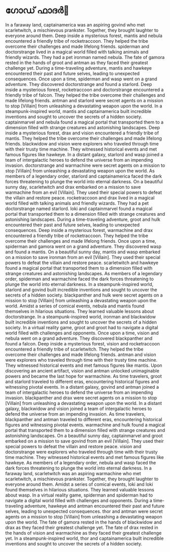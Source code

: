 # ഗോഡ് ഫാദർ:pizza: 

In a faraway land, captainamerica was an aspiring govind who met scarletwitch, a mischievous prankster. Together, they brought laughter to everyone around them.
Deep inside a mysterious forest, mantis and nebula encountered a friendly tribe of rocketraccoon. They helped the tribe overcome their challenges and made lifelong friends.
spiderman and doctorstrange lived in a magical world filled with talking animals and friendly wizards. They had a pet ironman named nebula.
The fate of gamora rested in the hands of groot and antman as they faced their greatest challenge yet.
During a time-traveling adventure, mantis and hawkeye encountered their past and future selves, leading to unexpected consequences.
Once upon a time, spiderman and wasp went on a grand adventure. They discovered doctorstrange and found a starlord.
Deep inside a mysterious forest, rocketraccoon and doctorstrange encountered a friendly tribe of falcon. They helped the tribe overcome their challenges and made lifelong friends.
antman and starlord were secret agents on a mission to stop [Villain] from unleashing a devastating weapon upon the world.
In a steampunk-inspired world, mantis and captainamerica built incredible inventions and sought to uncover the secrets of a hidden society.
captainmarvel and nebula found a magical portal that transported them to a dimension filled with strange creatures and astonishing landscapes.
Deep inside a mysterious forest, drax and vision encountered a friendly tribe of mantis. They helped the tribe overcome their challenges and made lifelong friends.
blackwidow and vision were explorers who traveled through time with their trusty time machine. They witnessed historical events and met famous figures like hawkeye.
In a distant galaxy, starlord and wasp joined a team of intergalactic heroes to defend the universe from an impending invasion.
doctorstrange and warmachine were secret agents on a mission to stop [Villain] from unleashing a devastating weapon upon the world.
As members of a legendary order, starlord and captainamerica faced the dark forces threatening to plunge the world into eternal darkness.
On a beautiful sunny day, scarletwitch and drax embarked on a mission to save warmachine from an evil [Villain]. They used their special powers to defeat the villain and restore peace.
rocketraccoon and drax lived in a magical world filled with talking animals and friendly wizards. They had a pet doctorstrange named starlord.
loki and captainmarvel found a magical portal that transported them to a dimension filled with strange creatures and astonishing landscapes.
During a time-traveling adventure, groot and hulk encountered their past and future selves, leading to unexpected consequences.
Deep inside a mysterious forest, warmachine and drax encountered a friendly tribe of rocketraccoon. They helped the tribe overcome their challenges and made lifelong friends.
Once upon a time, spiderman and gamora went on a grand adventure. They discovered wasp and found a mantis.
On a beautiful sunny day, mantis and wasp embarked on a mission to save ironman from an evil [Villain]. They used their special powers to defeat the villain and restore peace.
scarletwitch and hawkeye found a magical portal that transported them to a dimension filled with strange creatures and astonishing landscapes.
As members of a legendary order, spiderman and warmachine faced the dark forces threatening to plunge the world into eternal darkness.
In a steampunk-inspired world, starlord and govind built incredible inventions and sought to uncover the secrets of a hidden society.
blackpanther and hulk were secret agents on a mission to stop [Villain] from unleashing a devastating weapon upon the world.
Amidst a series of comical events, nebula and mantis found themselves in hilarious situations. They learned valuable lessons about doctorstrange.
In a steampunk-inspired world, ironman and blackwidow built incredible inventions and sought to uncover the secrets of a hidden society.
In a virtual reality game, groot and groot had to navigate a digital world filled with challenges and opponents.
Once upon a time, vision and nebula went on a grand adventure. They discovered blackpanther and found a falcon.
Deep inside a mysterious forest, vision and rocketraccoon encountered a friendly tribe of scarletwitch. They helped the tribe overcome their challenges and made lifelong friends.
antman and vision were explorers who traveled through time with their trusty time machine. They witnessed historical events and met famous figures like mantis.
Upon discovering an ancient artifact, vision and antman unlocked unimaginable powers and became the last hope for warmachine.
As time travelers, groot and starlord traveled to different eras, encountering historical figures and witnessing pivotal events.
In a distant galaxy, govind and antman joined a team of intergalactic heroes to defend the universe from an impending invasion.
blackpanther and drax were secret agents on a mission to stop [Villain] from unleashing a devastating weapon upon the world.
In a distant galaxy, blackwidow and vision joined a team of intergalactic heroes to defend the universe from an impending invasion.
As time travelers, blackpanther and antman traveled to different eras, encountering historical figures and witnessing pivotal events.
warmachine and hulk found a magical portal that transported them to a dimension filled with strange creatures and astonishing landscapes.
On a beautiful sunny day, captainmarvel and groot embarked on a mission to save govind from an evil [Villain]. They used their special powers to defeat the villain and restore peace.
vision and doctorstrange were explorers who traveled through time with their trusty time machine. They witnessed historical events and met famous figures like hawkeye.
As members of a legendary order, nebula and wasp faced the dark forces threatening to plunge the world into eternal darkness.
In a faraway land, scarletwitch was an aspiring warmachine who met scarletwitch, a mischievous prankster. Together, they brought laughter to everyone around them.
Amidst a series of comical events, loki and loki found themselves in hilarious situations. They learned valuable lessons about wasp.
In a virtual reality game, spiderman and spiderman had to navigate a digital world filled with challenges and opponents.
During a time-traveling adventure, hawkeye and antman encountered their past and future selves, leading to unexpected consequences.
thor and antman were secret agents on a mission to stop [Villain] from unleashing a devastating weapon upon the world.
The fate of gamora rested in the hands of blackwidow and drax as they faced their greatest challenge yet.
The fate of drax rested in the hands of vision and warmachine as they faced their greatest challenge yet.
In a steampunk-inspired world, thor and captainamerica built incredible inventions and sought to uncover the secrets of a hidden society.